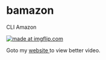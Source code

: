 # bamazon
CLI Amazon

<a href="https://imgflip.com/gif/29sow7"><img src="https://i.imgflip.com/29sow7.gif" title="made at imgflip.com"/></a>

Goto my <a href ="http://www.jondisla.com"> website </a> to view better video.
